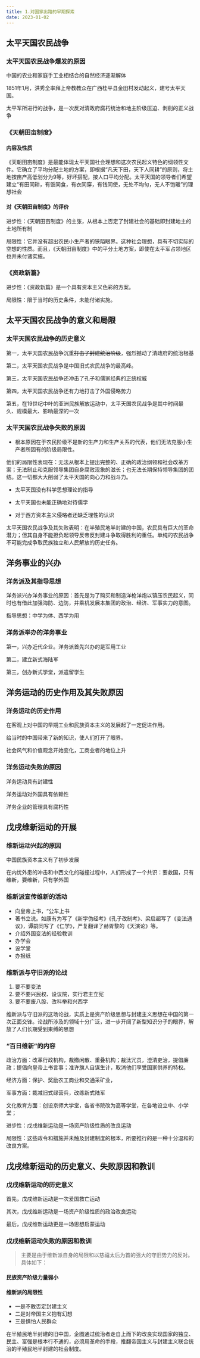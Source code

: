 ```yaml
---
title: 1.对国家出路的早期探索
date: 2023-01-02
---
```


## 太平天国农民战争

### 太平天国农民战争爆发的原因<Badge text="非重点" type="note" />

中国的农业和家庭手工业相结合的自然经济逐渐解体

1851年1月，洪秀全率拜上帝教教众在广西桂平县金田村发动起义，建号太平天国。

太平军所进行的战争，是一次反对清政府腐朽统治和地主阶级压迫、剥削的正义战争

### 《天朝田亩制度》<Badge text="选择题" type="tip" />

#### 内容及性质

《天朝田亩制度》是最能体现太平天国社会理想和这次农民起义特色的纲领性文件。它确立了平均分配土地的方案，即根据“凡天下田，天下人同耕”的原则，将土地按亩产高低划分为9等，好坏搭配，按人口平均分配。太平天国的领导者们希望建立“有田同耕，有饭同食，有衣同穿，有钱同使，无处不均匀，无人不饱暖”的理想社会

#### 对《天朝田亩制度》的评价

进步性：《天朝田亩制度》的主张，从根本上否定了封建社会的基础即封建地主的土地所有制

局限性：它并没有超出农民小生产者的狭隘眼界。这种社会理想，具有不切实际的空想的性质。而且，《天朝田亩制度》中的平分土地方案，即使在太平军占领地区也并未付诸实施。

### 《资政新篇》<Badge text="选择题" type="tip" />

进步性：《资政新篇》是一个具有资本主义色彩的方案。

局限性：限于当时的历史条件，未能付诸实施。

## 太平天国农民战争的意义和局限<Badge text="选择题" type="tip" />

### 太平天国农民战争的历史意义

第一，太平天国农民战争沉重~~打击了封建统治阶级~~，强烈撼动了清政府的统治根基

第二，太平天国农民战争是中国旧式农民战争的最高峰。

第三，太平天国农民战争还冲击了孔子和儒家经典的正统权威

第四，太平天国农民战争还有力地打击了外国侵略势力

第五，在19世纪中叶的亚洲民族解放运动中，太平天国农民战争是其中时间最久、规模最大、影响最深的一次

### 太平天国农民战争失败的原因<Badge text="论述题" type="warning" />

- 根本原因在于农民阶级不是新的生产力和生产关系的代表，他们无法克服小生产者所固有的阶级局限性。

他们的局限性表现在：无法从根本上提出完整的、正确的政治纲领和社会改革方案；无法制止和克服领导集团自身腐败现象的滋长；也无法长期保持领导集团的团结。这一切都大大削弱了太平天国的向心力和战斗力。

- 太平天国没有科学思想理论的指导

- 太平天国也未能正确地对待儒学

- 对于西方资本主义侵略者还缺乏理性的认识

太平天国农民战争及其失败表明：在半殖民地半封建的中国，农民具有巨大的革命潜力；但其自身不能担负起领导反帝反封建斗争取得胜利的重任。单纯的农民战争不可能完成争取民族独立和人民解放的历史任务。

## 洋务事业的兴办<Badge text="选择题" type="tip" />

### 洋务派及其指导思想

洋务派兴办洋务事业的原因：首先是为了购买和制造洋枪洋炮以镇压农民起义，同时也有借此加强海防、边防，并乘机发展本集团的政治、经济、军事实力的意图。

指导思想：中学为体、西学为用

### 洋务派举办的洋务事业

第一，兴办近代企业。洋务派首先兴办的是军用工业

第二，建立新式海陆军

第三，创办新式学堂，派遣留学生

## 洋务运动的历史作用及其失败原因<Badge text="选择题" type="tip" />

### 洋务运动的历史作用

在客观上对中国的早期工业和民族资本主义的发展起了一定促进作用。

给当时的中国带来了新的知识，使人们打开了眼界。

社会风气和价值观念开始变化，工商业者的地位上升

### 洋务运动失败的原因<Badge text="论述题" type="warning" />

洋务运动具有封建性

洋务运动对外国具有依赖性

洋务企业的管理具有腐朽性

## 戊戌维新运动的开展<Badge text="选择题" type="tip" />

### 维新运动兴起的原因

中国民族资本主义有了初步发展

在内忧外患的冲击和中西文化的碰撞过程中，人们形成了一个共识：要救国，只有维新，要维新，只有学外国

### 维新派宣传维新的活动

- 向皇帝上书，“公车上书
- 著书立说。如康有为写了《新学伪经考》《孔子改制考》、梁启超写了《变法通议》，谭嗣同写了《仁学》，严复翻译了赫胥黎的《天演论》等。
- 介绍外国变法的经验教训
- 办学会
- 设学堂
- 办报纸

### 维新派与守旧派的论战

1. 要不要变法
2. 要不要兴民权、设议院，实行君主立宪
3. 要不要废八股、改科举和兴西学

维新派与守旧派的这场论战，实质上是资产阶级思想与封建主义思想在中国的第一次正面交锋。论战所涉及的领域十分广泛，进一步开阔了新型知识分子的眼界，解放了人们长期受到束缚的思想

### “百日维新”的内容

政治方面：改革行政机构，裁撤闲散、重叠机构；裁汰冗员，澄清吏治，提倡廉政；提倡向皇帝上书言事；准许旗人自谋生计，取消他们享受国家供养的特权。

经济方面：保护、奖励农工商业和交通采矿业，

军事方面：裁减旧式绿营兵，改练新式陆军

文化教育方面：创设京师大学堂，各省书院改为高等学堂，在各地设立中、小学堂；

进步性：戊戌维新运动是一场资产阶级性质的改良运动

局限性：这些政令和措施并未触及封建制度的根本，所要推行的是一种十分温和的改良方案。

## 戊戌维新运动的历史意义、失败原因和教训

### 戊戌维新运动的历史意义<Badge text="选择题" type="tip" />

首先，戊戌维新运动是一次爱国救亡运动

其次，戊戌维新运动是一场资产阶级性质的政治改良运动

最后，戊戌维新运动更是一场思想启蒙运动

### 戊戌维新运动失败的原因和教训<Badge text="论述题" type="warning" />

>主要是由于维新派自身的局限和以慈禧太后为首的强大的守旧势力的反对。具体如下：

#### 民族资产阶级力量弱小

#### 维新派的局限性

- 一是不敢否定封建主义
- 二是对帝国主义抱有幻想
- 三是惧怕人民群众

在半殖民地半封建的旧中国，企图通过统治者走自上而下的改良实现国家的独立、民主、富强是根本行不通的，必须用革命的手段，推翻帝国主义与封建主义联合统治的半殖民地半封建的社会制度。

